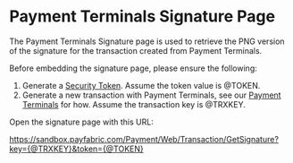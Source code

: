 Payment Terminals Signature Page
===================

The Payment Terminals Signature page is used to retrieve the PNG version of the signature for the transaction created from Payment Terminals.

Before embedding the signature page, please ensure the following:

1. Generate a [Security Token](/Sections/Security%20Token.md).  Assume the token value is @TOKEN.
2. Generate a new transaction with Payment Terminals, see our [Payment Terminals](../../../../PayFabric/Portal/blob/master/PayFabric/Sections/Payment%20Terminals.md) for how.  Assume the transaction key is @TRXKEY.

Open the signature page with this URL:

https://sandbox.payfabric.com/Payment/Web/Transaction/GetSignature?key={@TRXKEY}&token={@TOKEN}

